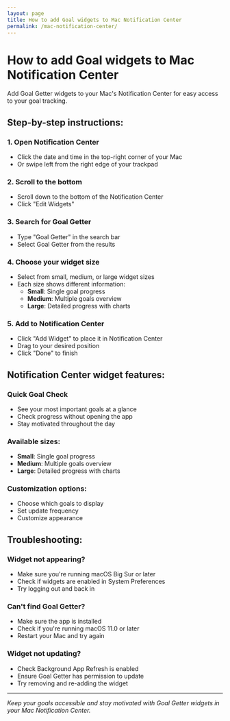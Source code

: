 ```yaml
---
layout: page
title: How to add Goal widgets to Mac Notification Center
permalink: /mac-notification-center/
---
```


# How to add Goal widgets to Mac Notification Center

Add Goal Getter widgets to your Mac's Notification Center for easy access to your goal tracking.

## Step-by-step instructions:

### 1. Open Notification Center
- Click the date and time in the top-right corner of your Mac
- Or swipe left from the right edge of your trackpad

### 2. Scroll to the bottom
- Scroll down to the bottom of the Notification Center
- Click "Edit Widgets"

### 3. Search for Goal Getter
- Type "Goal Getter" in the search bar
- Select Goal Getter from the results

### 4. Choose your widget size
- Select from small, medium, or large widget sizes
- Each size shows different information:
  - **Small**: Single goal progress
  - **Medium**: Multiple goals overview
  - **Large**: Detailed progress with charts

### 5. Add to Notification Center
- Click "Add Widget" to place it in Notification Center
- Drag to your desired position
- Click "Done" to finish

## Notification Center widget features:

### Quick Goal Check
- See your most important goals at a glance
- Check progress without opening the app
- Stay motivated throughout the day

### Available sizes:
- **Small**: Single goal progress
- **Medium**: Multiple goals overview
- **Large**: Detailed progress with charts

### Customization options:
- Choose which goals to display
- Set update frequency
- Customize appearance

## Troubleshooting:

### Widget not appearing?
- Make sure you're running macOS Big Sur or later
- Check if widgets are enabled in System Preferences
- Try logging out and back in

### Can't find Goal Getter?
- Make sure the app is installed
- Check if you're running macOS 11.0 or later
- Restart your Mac and try again

### Widget not updating?
- Check Background App Refresh is enabled
- Ensure Goal Getter has permission to update
- Try removing and re-adding the widget

---

*Keep your goals accessible and stay motivated with Goal Getter widgets in your Mac Notification Center.*
